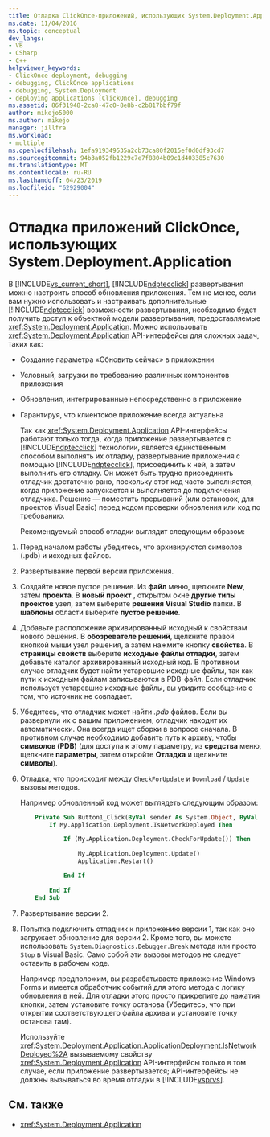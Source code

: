 ```yaml
---
title: Отладка ClickOnce-приложений, использующих System.Deployment.Application | Документация Майкрософт
ms.date: 11/04/2016
ms.topic: conceptual
dev_langs:
- VB
- CSharp
- C++
helpviewer_keywords:
- ClickOnce deployment, debugging
- debugging, ClickOnce applications
- debugging, System.Deployment
- deploying applications [ClickOnce], debugging
ms.assetid: 86f31948-2ca8-47c0-8e8b-c2b817bbf79f
author: mikejo5000
ms.author: mikejo
manager: jillfra
ms.workload:
- multiple
ms.openlocfilehash: 1efa919349535a2cb73ca80f2015ef0d0df93cd7
ms.sourcegitcommit: 94b3a052fb1229c7e7f8804b09c1d403385c7630
ms.translationtype: MT
ms.contentlocale: ru-RU
ms.lasthandoff: 04/23/2019
ms.locfileid: "62929004"
---
```

# <a name="debug-clickonce-applications-that-use-systemdeploymentapplication"></a>Отладка приложений ClickOnce, использующих System.Deployment.Application
В [!INCLUDE[vs_current_short](../code-quality/includes/vs_current_short_md.md)], [!INCLUDE[ndptecclick](../deployment/includes/ndptecclick_md.md)] развертывания можно настроить способ обновления приложения. Тем не менее, если вам нужно использовать и настраивать дополнительные [!INCLUDE[ndptecclick](../deployment/includes/ndptecclick_md.md)] возможности развертывания, необходимо будет получить доступ к объектной модели развертывания, предоставляемые <xref:System.Deployment.Application>. Можно использовать <xref:System.Deployment.Application> API-интерфейсы для сложных задач, таких как:

- Создание параметра «Обновить сейчас» в приложении

- Условный, загрузки по требованию различных компонентов приложения

- Обновления, интегрированные непосредственно в приложение

- Гарантируя, что клиентское приложение всегда актуальна

  Так как <xref:System.Deployment.Application> API-интерфейсы работают только тогда, когда приложение развертывается с [!INCLUDE[ndptecclick](../deployment/includes/ndptecclick_md.md)] технологии, является единственным способом выполнять их отладку, развертывание приложения с помощью [!INCLUDE[ndptecclick](../deployment/includes/ndptecclick_md.md)], присоединить к ней, а затем выполнить его отладку. Он может быть трудно присоединить отладчик достаточно рано, поскольку этот код часто выполняется, когда приложение запускается и выполняется до подключения отладчика. Решение — поместить прерываний (или остановок, для проектов Visual Basic) перед кодом проверки обновления или код по требованию.

  Рекомендуемый способ отладки выглядит следующим образом:

1. Перед началом работы убедитесь, что архивируются символов (.pdb) и исходных файлов.

2. Развертывание первой версии приложения.

3. Создайте новое пустое решение. Из **файл** меню, щелкните **New**, затем **проекта**. В **новый проект** , открытом окне **другие типы проектов** узел, затем выберите **решения Visual Studio** папки. В **шаблоны** области выберите **пустое решение**.

4. Добавьте расположение архивированный исходный к свойствам нового решения. В **обозревателе решений**, щелкните правой кнопкой мыши узел решения, а затем нажмите кнопку **свойства**. В **страницы свойств** выберите **исходные файлы отладки**, затем добавьте каталог архивированный исходный код. В противном случае отладчик будет найти устаревшие исходные файлы, так как пути к исходным файлам записываются в PDB-файл. Если отладчик использует устаревшие исходные файлы, вы увидите сообщение о том, что источник не совпадает.

5. Убедитесь, что отладчик может найти *.pdb* файлов. Если вы развернули их с вашим приложением, отладчик находит их автоматически. Она всегда ищет сборки в вопросе сначала. В противном случае необходимо добавить путь к архиву, чтобы **символов (PDB)** (для доступа к этому параметру, из **средства** меню, щелкните **параметры**, затем откройте  **Отладка** и щелкните **символы**).

6. Отладка, что происходит между `CheckForUpdate` и `Download` / `Update` вызовы методов.

    Например обновленный код может выглядеть следующим образом:

   ```vb
       Private Sub Button1_Click(ByVal sender As System.Object, ByVal e As System.EventArgs) Handles Button1.Click
           If My.Application.Deployment.IsNetworkDeployed Then

               If (My.Application.Deployment.CheckForUpdate()) Then

                   My.Application.Deployment.Update()
                   Application.Restart()

               End If

           End If
       End Sub
   ```

7. Развертывание версии 2.

8. Попытка подключить отладчик к приложению версии 1, так как оно загружает обновление для версии 2. Кроме того, вы можете использовать `System.Diagnostics.Debugger.Break` метода или просто `Stop` в Visual Basic. Само собой эти вызовы методов не следует оставить в рабочем коде.

    Например предположим, вы разрабатываете приложение Windows Forms и имеется обработчик событий для этого метода с логику обновления в ней. Для отладки этого просто прикрепите до нажатия кнопки, затем установите точку останова (Убедитесь, что при открытии соответствующего файла архива и установите точку останова там).

   Используйте <xref:System.Deployment.Application.ApplicationDeployment.IsNetworkDeployed%2A> вызываемому свойству <xref:System.Deployment.Application> API-интерфейсы только в том случае, если приложение развертывается; API-интерфейсы не должны вызываться во время отладки в [!INCLUDE[vsprvs](../code-quality/includes/vsprvs_md.md)].

## <a name="see-also"></a>См. также
- <xref:System.Deployment.Application>